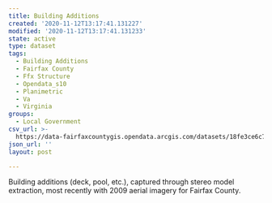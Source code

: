 ```yaml
---
title: Building Additions
created: '2020-11-12T13:17:41.131227'
modified: '2020-11-12T13:17:41.131233'
state: active
type: dataset
tags:
  - Building Additions
  - Fairfax County
  - Ffx Structure
  - Opendata_s10
  - Planimetric
  - Va
  - Virginia
groups:
  - Local Government
csv_url: >-
  https://data-fairfaxcountygis.opendata.arcgis.com/datasets/18fe3ce6c7e3433a984476033d4e2d9d_1.csv?outSR=%7B%22latestWkid%22%3A2283%2C%22wkid%22%3A102746%7D
json_url: ''
layout: post

---
```

Building additions (deck, pool, etc.), captured through stereo model extraction, most recently with 2009 aerial imagery for Fairfax County.
